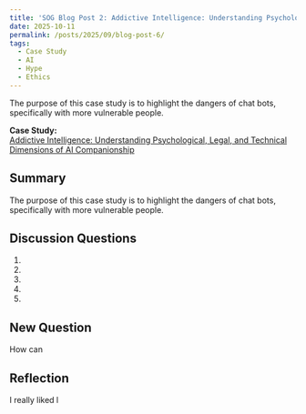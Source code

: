 ```yaml
---
title: 'SOG Blog Post 2: Addictive Intelligence: Understanding Psychological, Legal, and Technical Dimensions of AI Companionship'
date: 2025-10-11
permalink: /posts/2025/09/blog-post-6/
tags:
  - Case Study
  - AI
  - Hype
  - Ethics
---
```


The purpose of this case study is to highlight the dangers of chat bots, specifically with more vulnerable people.

**Case Study:**  
[Addictive Intelligence: Understanding Psychological, Legal, and Technical Dimensions of AI Companionship](https://mit-serc.pubpub.org/pub/iopjyxcx/release/2?readingCollection=132bb7af)

Summary
---
The purpose of this case study is to highlight the dangers of chat bots, specifically with more vulnerable people.

Discussion Questions
---
1.

2.

3.

4.

5.


New Question
---

How can

Reflection
---

I really liked l
